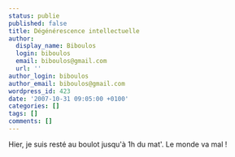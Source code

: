```yaml
---
status: publie
published: false
title: Dégénérescence intellectuelle
author:
  display_name: Biboulos
  login: biboulos
  email: biboulos@gmail.com
  url: ''
author_login: biboulos
author_email: biboulos@gmail.com
wordpress_id: 423
date: '2007-10-31 09:05:00 +0100'
categories: []
tags: []
comments: []
---
```

Hier, je suis resté au boulot jusqu'à 1h du mat'. Le monde va mal !
